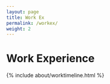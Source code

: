 ```yaml
---
layout: page
title: Work Ex
permalink: /workex/
weight: 2
---
```


# **Work Experience**
<div class="row">
<!-- {% include about/worktimeline.html source=site.data.worktimeline %} -->
{% include about/worktimeline.html %}
</div>